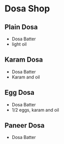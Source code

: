 # Dosa Shop

## Plain Dosa
* Dosa Batter
* light oil

## Karam Dosa
* Dosa Batter
* Karam and oil

## Egg Dosa
* Dosa Batter
* 1/2 eggs, karam and oil

## Paneer Dosa
* Dosa Batter

